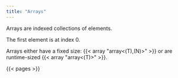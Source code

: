 ```yaml
---
title: "Arrays"
---
```


Arrays are indexed collections of elements.

The first element is at index 0.

Arrays either have a fixed size: {{< array "array<(T),(N)>" >}}
or are runtime-sized {{< array "array<(T)>" >}}.

{{< pages >}}
